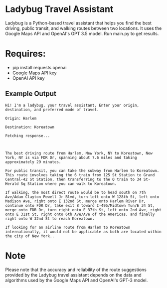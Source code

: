 # Ladybug Travel Assistant

Ladybug is a Python-based travel assistant that helps you find the best driving, public transit, and walking routes between two locations. It uses the Google Maps API and OpenAI's GPT 3.5 model. Run main.py to get results.

# Requires: 
- pip install requests openai
- Google Maps API key
- OpenAI API key

## Example Output

```plaintext
Hi! I'm a ladybug, your travel assistant. Enter your origin, destination, and preferred mode of travel.

Origin: Harlem

Destination: Koreatown

Fetching response...



The best driving route from Harlem, New York, NY to Koreatown, New York, NY is via FDR Dr, spanning about 7.6 miles and taking approximately 29 minutes.

For public transit, you can take the subway from Harlem to Koreatown. This route involves taking the 6 train from 125 St Station to Grand Central-42 St Station, then transferring to the Q train to 34 St-Herald Sq Station where you can walk to Koreatown.

If walking, the most direct route would be to head south on 7th Ave/Adam Clayton Powell Jr Blvd, turn left onto W 128th St, left onto Madison Ave, right onto E 132nd St, merge onto Harlem River Dr, continue onto FDR Dr, take exit 8 toward I-495/Midtown Tun/E 34 St, merge onto FDR Dr, turn right onto E 37th St, left onto 2nd Ave, right onto E 31st St, right onto 6th Ave/Ave of the Americas, and finally right onto W 32nd St to reach Koreatown.

If looking for an airline route from Harlem to Koreatown internationally, it would not be applicable as both are located within the city of New York..
```
# Note

Please note that the accuracy and reliability of the route suggestions provided by the Ladybug travel assistant depends on the data and algorithms used by the Google Maps API and OpenAI's GPT-3 model.
